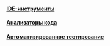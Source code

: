 #### [IDE-инструменты](ide/ide.md)
#### [Анализаторы кода](analyzers/analyzers.md)
#### [Автоматизированное тестирование](testing/testing.md)

